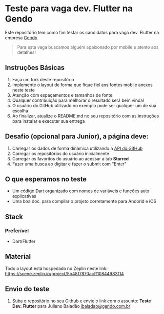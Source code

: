 # Teste para vaga dev. Flutter na Gendo
Este repositório tem como fim testar os candidatos para vaga dev. Flutter na empresa [Gendo](https://gendo.com.br).
> Para esta vaga buscamos alguém apaixonado por mobile e atento aos detalhes!


## Instruções Básicas
1. Faça um fork deste repositório
2. Implemente o layout de forma que fique fiel aos fontes mobile anexos neste teste
3. Atenção com espaçamentos e tamanhos de fonte
4. Qualquer contribuição para melhorar o resultado será bem vinda!
5. O usuário do GitHub utilizado no exemplo pode ser qualquer um de sua escolha
6. Ao finalizar, atualize o README.md no seu repositório com as instruções para instalar e executar sua entrega

## Desafio (opcional para Junior), a página deve:
1. Carregar os dados de forma dinâmica utilizando a [API do GitHub](https://developer.github.com/v3/)
2. Carregar os repositórios do usuário inicialmente
3. Carregar os favoritos do usuário ao acessar a tab **Starred**
4. Fazer uma busca ao digitar e fazer o submit com "Enter"

## O que esperamos no teste
* Um código Dart organizado com nomes de variáveis e funções auto explicativas
* Uma boa doc. para compilar o projeto corretamente para Andorid e iOS

## Stack
### Preferível
* Dart/Flutter

## Material
Todo o layout está hospedado no Zeplin neste link: 
https://scene.zeplin.io/project/5b48f7870acff10844983114

## Envio do teste
1. Suba o repositório no seu Github e envie o link com o assunto: **Teste Dev. Flutter** para Juliano Baladão [jbaladao@gendo.com.br](mailto:jbaladao@gendo.com.br)
